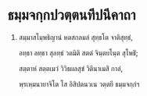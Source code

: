 <h1>ธมฺมจกฺกปวตฺตนทีปนีคาถา</h1>
<ol>
<li>
สมฺมาสโมฺพธิญานํ หตสกลมลํ สุทฺธโต จาติสุทฺธํ,  
  
อทฺธา ลทฺธา สุลทฺธํ วตมิติ สตตํ จินฺตยโนฺต สุโพธิํ;  
  
สตฺตาหํ สตฺตเมวํ วิวิธผลสุขํ วิตินาเมสิ กาลํ,  
  
พฺรเหฺมนายาจิโต โส อิสิปตนวเน วตฺตยี ธมฺมจกฺกํฯ  
</li>
  
  
  
  
  